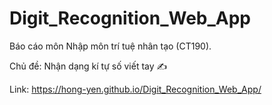 # Digit_Recognition_Web_App

Báo cáo môn Nhập môn trí tuệ nhân tạo (CT190).

Chủ đề: Nhận dạng kí tự số viết tay :writing_hand:

Link: https://hong-yen.github.io/Digit_Recognition_Web_App/


